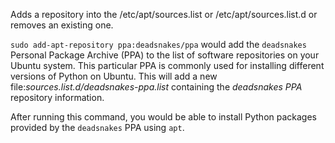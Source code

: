 Adds a repository into the /etc/apt/sources.list or /etc/apt/sources.list.d or removes an existing one.

`sudo add-apt-repository ppa:deadsnakes/ppa` would add the `deadsnakes` Personal Package Archive (PPA) to the list of software repositories on your Ubuntu system. This particular PPA is commonly used for installing different versions of Python on Ubuntu.
This will add a new file:*sources.list.d/deadsnakes-ppa.list* containing the *deadsnakes PPA* repository information.

After running this command, you would be able to install Python packages provided by the `deadsnakes` PPA using `apt`.
